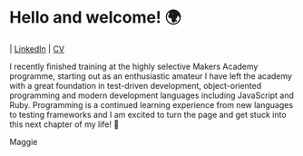 # Hello and welcome! :earth_africa:

| [LinkedIn](https://www.linkedin.com/in/maggiehibberd/) | [CV](https://github.com/MaggieHibberd/My-CV.git)

I recently finished training at the highly selective Makers Academy programme, starting out as an enthusiastic amateur I have left the academy with a great foundation in test-driven development, object-oriented programming and modern development languages including JavaScript and Ruby. Programming is a continued learning experience from new languages to testing frameworks and  I am excited to turn the page and get stuck into this next chapter of my life! :notebook_with_decorative_cover:

Maggie


